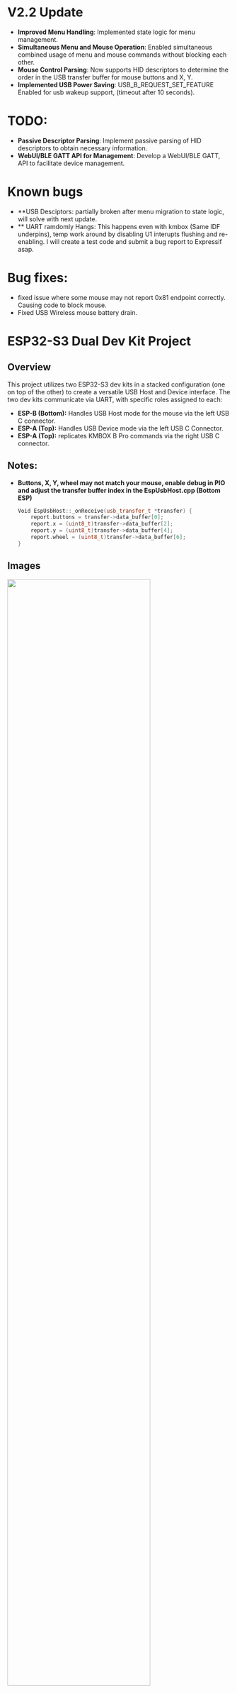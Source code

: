 # V2.2 Update 

- **Improved Menu Handling**: Implemented state logic for menu management.
- **Simultaneous Menu and Mouse Operation**: Enabled simultaneous combined usage of menu and mouse commands without blocking each other.
- **Mouse Control Parsing**: Now supports HID descriptors to determine the order in the USB transfer buffer for mouse buttons and X, Y.
- **Implemented USB Power Saving**: USB_B_REQUEST_SET_FEATURE Enabled for usb wakeup support, (timeout after 10 seconds).

# TODO:
- **Passive Descriptor Parsing**: Implement passive parsing of HID descriptors to obtain necessary information.
- **WebUI/BLE GATT API for Management**: Develop a WebUI/BLE GATT, API to facilitate device management.

# Known bugs
- **USB Desciptors: partially broken after menu migration to state logic, will solve with next update. 
- ** UART ramdomly Hangs: This happens even with kmbox (Same IDF underpins), temp work around by disabling U1 interupts flushing and re-enabling. I will create a test code and submit a bug report to Expressif asap.

# Bug fixes:
- fixed issue where some mouse may not report 0x81 endpoint correctly. Causing code to block mouse.
- Fixed USB Wireless mouse battery drain.




# ESP32-S3 Dual Dev Kit Project

## Overview

This project utilizes two ESP32-S3 dev kits in a stacked configuration (one on top of the other) to create a versatile USB Host and Device interface. The two dev kits communicate via UART, with specific roles assigned to each:

- **ESP-B (Bottom):** Handles USB Host mode for the mouse via the left USB C connector.
- **ESP-A (Top):** Handles USB Device mode via the left USB C Connector.
- **ESP-A (Top):** replicates KMBOX B Pro commands via the right USB C connector.

## Notes:
- **Buttons, X, Y, wheel may not match your mouse, enable debug in PIO and adjust the transfer buffer index in the EspUsbHost.cpp (Bottom ESP)**

    ```cpp
    Void EspUsbHost::_onReceive(usb_transfer_t *transfer) {
        report.buttons = transfer->data_buffer[0];
        report.x = (uint8_t)transfer->data_buffer[2];
        report.y = (uint8_t)transfer->data_buffer[4];
        report.wheel = (uint8_t)transfer->data_buffer[6];
    }
    ```

## Images

<img src="https://github.com/terrafirma2021/ESP32s3_KMBOX/blob/main/Photos/Board1.jpg" width="80%">
<img src="https://github.com/terrafirma2021/ESP32s3_KMBOX/blob/main/Photos/case.jpg" width="80%">
<img src="https://github.com/terrafirma2021/ESP32s3_KMBOX/blob/main/Photos/Test_Script_Photo.JPG" width="80%">

## Boards Used

- **YD-ESP32-S3 N16R8**
  - [Amazon](https://www.amazon.co.uk/dp/B0CQNBJSCP)
  - NOTE: *** Please ensure you buy a N16R8 board, i will create a boards.json for you if not, but it will save your time if you get the right device, 

## Additional Requirements

- Soldering is required to link the 5V pads (next to the RGB smd) to pass 5V out of the 5V pin on the bottom ESP.
- The USB_OTG pads under the board need to be soldered to enable OTG host mode on the bottom ESP.
- 3D Printer for the case, Its very tight :) (STL Included), printed on k1max with 0.6 bontech CHT 0 issues.

## Connectivity

- A USB-C OTG cable is required to connect a mouse to the ESP.
- Standard USB-C to male USB cables are suitable for COM/USB Device mode.

## Communication Setup

The two ESP32-S3 dev kits communicate using UART, allowing seamless data transfer between them.

## Functionality

- **USB Host Mode (ESP-B):** This dev kit acts as a USB host for the mouse, managing data and sending commands to the other dev kit.
- **USB Device Mode (ESP-A):** This dev kit handles device mode operations and replicates KMBOX B Pro commands through its right USB C connector.

## Files Included

- Both Devkit board code
- 3D Printed case
- Python script to test the project

## Menu for Configuring Device Settings

To open the configuration menu, send the command `menu` through the COM port (Bottom ESP). The current values will be displayed, and you can change any setting by typing its corresponding number in decimal. To save the changes and reboot the device with new values, type the save number.

**Note:** If all values are removed, the device will revert to default settings to avoid blank values.

## Supported descriptors:
Supported descriptors:

- VID
- PID
- USB Version
- Firmware Version
- Product Name
- Manufacturer Name
- Serial Number
- USB Power
- USB Attributes
- Descriptor4 *Extra*
- Device Descriptor bLength
- Device Descriptor bDescriptorType
- Device Descriptor bcdUSB
- Device Descriptor bDeviceClass
- Device Descriptor bDeviceSubClass
- Device Descriptor bDeviceProtocol
- Device Descriptor bMaxPacketSize0
- Device Descriptor idVendor
- Device Descriptor idProduct
- Device Descriptor bcdDevice
- Device Descriptor iManufacturer
- Device Descriptor iProduct
- Device Descriptor iSerialNumber
- Device Descriptor bNumConfigurations
- Configuration Descriptor bLength
- Configuration Descriptor bDescriptorType
- Configuration Descriptor wTotalLength
- Configuration Descriptor bNumInterfaces
- Configuration Descriptor bConfigurationValue
- Configuration Descriptor iConfiguration
- Configuration Descriptor bmAttributes
- Configuration Descriptor MaxPower
- Interface Descriptor 0 bLength
- Interface Descriptor 0 bDescriptorType
- Interface Descriptor 0 bInterfaceNumber
- Interface Descriptor 0 bAlternateSetting
- Interface Descriptor 0 bNumEndpoints
- Interface Descriptor 0 bInterfaceClass
- Interface Descriptor 0 bInterfaceSubClass
- Interface Descriptor 0 bInterfaceProtocol
- Interface Descriptor 0 iInterface
- HID Descriptor 0 bLength
- HID Descriptor 0 bDescriptorType
- HID Descriptor 0 bcdHID
- HID Descriptor 0 bCountryCode
- HID Descriptor 0 bNumDescriptors
- HID Descriptor 0 bDescriptorType0
- HID Descriptor 0 wDescriptorLength
- Endpoint Descriptor 0 bLength
- Endpoint Descriptor 0 bDescriptorType
- Endpoint Descriptor 0 bEndpointAddress
- Endpoint Descriptor 0 bmAttributes
- Endpoint Descriptor 0 wMaxPacketSize
- Endpoint Descriptor 0 bInterval
- Interface Descriptor 1 bLength
- Interface Descriptor 1 bDescriptorType
- Interface Descriptor 1 bInterfaceNumber
- Interface Descriptor 1 bAlternateSetting
- Interface Descriptor 1 bNumEndpoints
- Interface Descriptor 1 bInterfaceClass
- Interface Descriptor 1 bInterfaceSubClass
- Interface Descriptor 1 bInterfaceProtocol
- Interface Descriptor 1 iInterface
- HID Descriptor 1 bLength
- HID Descriptor 1 bDescriptorType
- HID Descriptor 1 bcdHID
- HID Descriptor 1 bCountryCode
- HID Descriptor 1 bNumDescriptors
- HID Descriptor 1 bDescriptorType0
- HID Descriptor 1 wDescriptorLength
- Endpoint Descriptor 1 bLength
- Endpoint Descriptor 1 bDescriptorType
- Endpoint Descriptor 1 bEndpointAddress
- Endpoint Descriptor 1 bmAttributes
- Endpoint Descriptor 1 wMaxPacketSize
- Endpoint Descriptor 1 bInterval


## Updates and Improvements in V2

### Enhanced Efficiency and Speed

- **DMA Implementation:** The updated code utilizes DMA (Direct Memory Access) for UART data reception. This significantly reduces CPU overhead and increases the efficiency of data handling.
- **Interrupt Service Routines (ISR):** DMA interrupts are used to handle incoming data, which allows for non-blocking serial communication and reduces latency.
- **Improved Command Processing with DMA Buffers:** The code now leverages DMA buffers for command processing. This enhances efficiency compared to the standard Arduino method of using regular buffers by offloading memory access operations from the CPU to the DMA controller, reducing the average time to process each command.

### Performance Metrics

- **Polling Rate:** Increased from 500Hz to 1000Hz, doubling the frequency at which the device polls for data and improving responsiveness.
- **Command Processing Time:** The total time to process each command, from the ISR to the `Mouse.move` command, is now consistently under 700 microseconds on average. This is a significant improvement over the previous implementation.
- **Stable 4Mbps UART Link:** The communication between the two ESP32-S3 dev kits is now established with a stable 4Mbps UART link, enhancing data transfer rates and reducing latency.

### Stability and Error Handling

- **Graceful Handling of Unknown Commands:** The updated code includes detailed error messages for unknown commands and potential issues, ensuring that the system remains stable and providing useful feedback for debugging.

### Example Timing Improvements

- The time taken to process a command has been benchmarked, showing solid results:
<img src="https://github.com/terrafirma2021/ESP32s3_KMBOX/blob/main/Photos/Speed.JPG" width="30%">


These results demonstrate the efficiency and speed improvements achieved with the new code.

## Summary

The transition to version 2 of the project has brought significant improvements in efficiency and performance. By utilizing DMA and ISRs for serial communication, the system now handles commands much faster, with average command processing times reduced to under 700 microseconds. These updates have enhanced the overall responsiveness and stability of the project, making it a more robust solution for USB Host and Device interfacing.


## PCB Pinout

Since this is a stacked configuration, all marked pins will be connected directly to both ESP modules. The grounds are shared, so the additional ground connections only enhance board support. Avoid using the 3.3V pin, as we will power the devices via the LDOs.

The use of the IN/OUT pad on the top will provide power to the bottom ESP, ensuring that both ESP modules power up simultaneously when using the top ESP.

Note: This power flow is unidirectional: Top ---> Bottom.
<img src="https://github.com/terrafirma2021/ESP32s3_KMBOX/blob/main/Photos/pcb_design.png">
